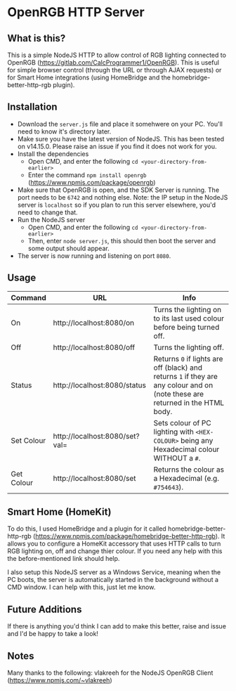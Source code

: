 # OpenRGB HTTP Server

## What is this?
This is a simple NodeJS HTTP to allow control of RGB lighting connected to OpenRGB (https://gitlab.com/CalcProgrammer1/OpenRGB). This is useful for simple browser control (through the URL or through AJAX requests) or for Smart Home integrations (using HomeBridge and the homebridge-better-http-rgb plugin).

## Installation

- Download the `server.js` file and place it somehwere on your PC. You'll need to know it's directory later.
- Make sure you have the latest version of NodeJS. This has been tested on v14.15.0. Please raise an issue if you find it does not work for you.
- Install the dependencies
  - Open CMD, and enter the following `cd <your-directory-from-earlier>`
  - Enter the command `npm install openrgb` (https://www.npmjs.com/package/openrgb)
- Make sure that OpenRGB is open, and the SDK Server is running. The port needs to be `6742` and nothing else. Note: the IP setup in the NodeJS server is `localhost` so if you plan to run this server elsewhere, you'd need to change that.
- Run the NodeJS server
  - Open CMD, and enter the following `cd <your-directory-from-earlier>`
  - Then, enter `node server.js`, this should then boot the server and some output should appear.
- The server is now running and listening on port `8080`.

## Usage

Command | URL | Info
------------ | ------------- | -------------
On | http://localhost:8080/on | Turns the lighting on to its last used colour before being turned off.
Off | http://localhost:8080/off | Turns the lighting off.
Status | http://localhost:8080/status | Returns `0` if lights are off (black) and returns `1` if they are any colour and on (note these are returned in the HTML body.
Set Colour | http://localhost:8080/set?val=<HEX-COLOUR> | Sets colour of PC lighting with `<HEX-COLOUR>` being any Hexadecimal colour WITHOUT a `#`.
Get Colour | http://localhost:8080/set | Returns the colour as a Hexadecimal (e.g. `#754643`).
  
## Smart Home (HomeKit)
To do this, I used HomeBridge and a plugin for it called homebridge-better-http-rgb (https://www.npmjs.com/package/homebridge-better-http-rgb). It allows you to configure a HomeKit accessory that uses HTTP calls to turn RGB lighting on, off and change thier colour. If you need any help with this the before-mentioned link should help.

I also setup this NodeJS server as a Windows Service, meaning when the PC boots, the server is automatically started in the background without a CMD window. I can help with this, just let me know.

## Future Additions
If there is anything you'd think I can add to make this better, raise and issue and I'd be happy to take a look!

## Notes
Many thanks to the following:
vlakreeh for the NodeJS OpenRGB Client (https://www.npmjs.com/~vlakreeh)
